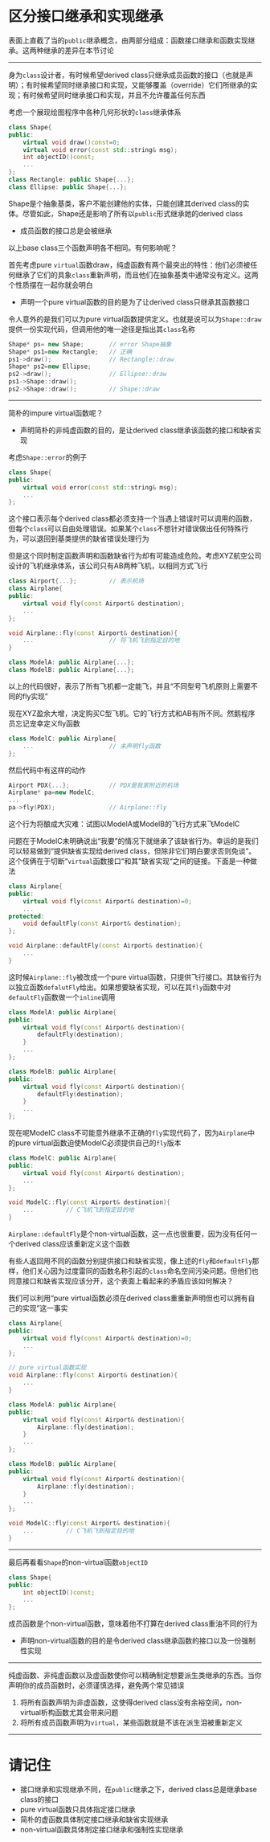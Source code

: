 # 区分接口继承和实现继承

表面上直截了当的`public`继承概念，由两部分组成：函数接口继承和函数实现继承。这两种继承的差异在本节讨论

---

身为`class`设计者，有时候希望derived class只继承成员函数的接口（也就是声明）；有时候希望同时继承接口和实现，又能够覆盖（override）它们所继承的实现；有时候希望同时继承接口和实现，并且不允许覆盖任何东西

考虑一个展现绘图程序中各种几何形状的`class`继承体系

```cpp
class Shape{
public:
    virtual void draw()const=0;
    virtual void error(const std::string& msg);
    int objectID()const;
    ...
};
class Rectangle: public Shape{...};
class Ellipse: public Shape{...};
```

Shape是个抽象基类，客户不能创建他的实体，只能创建其derived class的实体。尽管如此，Shape还是影响了所有以`public`形式继承她的derived class

- 成员函数的接口总是会被继承

以上base class三个函数声明各不相同。有何影响呢？

首先考虑pure `virtual`函数draw，纯虚函数有两个最突出的特性：他们必须被任何继承了它们的具象`class`重新声明，而且他们在抽象基类中通常没有定义。这两个性质摆在一起你就会明白

- 声明一个pure virtual函数的目的是为了让derived class只继承其函数接口

令人意外的是我们可以为pure virtual函数提供定义。也就是说可以为`Shape::draw`提供一份实现代码，但调用他的唯一途径是指出其`class`名称

```cpp
Shape* ps= new Shape;       // error Shape抽象
Shape* ps1=new Rectangle;   // 正确
ps1->draw();                // Rectangle::draw
Shape* ps2=new Ellipse;
ps2->draw();                // Ellipse::draw
ps1->Shape::draw();
ps2->Shape::draw();         // Shape::draw
```

---

简朴的impure virtual函数呢？

- 声明简朴的非纯虚函数的目的，是让derived class继承该函数的接口和缺省实现

考虑`Shape::error`的例子

```cpp
class Shape{
public:
    virtual void error(const std::string& msg);
    ...
};
```

这个接口表示每个derived class都必须支持一个当遇上错误时可以调用的函数，但每个`class`可以自由处理错误。如果某个`class`不想针对错误做出任何特殊行为，可以退回到基类提供的缺省错误处理行为

但是这个同时制定函数声明和函数缺省行为却有可能造成危险。考虑XYZ航空公司设计的飞机继承体系，该公司只有AB两种飞机，以相同方式飞行

```cpp
class Airport{...};         // 表示机场
class Airplane{
public:
    virtual void fly(const Airport& destination);
    ...
};

void Airplane::fly(const Airport& destination){
    ...                     // 将飞机飞到指定目的地
}

class ModelA: public Airplane{...};
class ModelB: public Airplane{...};
```

以上的代码很好，表示了所有飞机都一定能飞，并且“不同型号飞机原则上需要不同的fly实现”

现在XYZ盈余大增，决定购买C型飞机。它的飞行方式和AB有所不同。然鹅程序员忘记宠幸定义fly函数

```cpp
class ModelC: public Airplane{
    ...                     // 未声明fly函数
};
```

然后代码中有这样的动作

```cpp
Airport PDX{...};           // PDX是我家附近的机场
Airplane* pa=new ModelC;
...
pa->fly(PDX);               // Airplane::fly
```

这个行为将酿成大灾难：试图以ModelA或ModelB的飞行方式来飞ModelC

问题在于ModelC未明确说出“我要”的情况下就继承了该缺省行为。幸运的是我们可以轻易做到“提供缺省实现给derived class，但除非它们明白要求否则免谈”。这个伎俩在于切断“`virtual`函数接口“和其”缺省实现“之间的链接。下面是一种做法

```cpp
class Airplane{
public:
    virtual void fly(const Airport& destination)=0;
    ...
protected:
    void defaultFly(const Airport& destination);
};

void Airplane::defaultFly(const Airport& destination){
    ...
}
```

这时候`Airplane::fly`被改成一个pure virtual函数，只提供飞行接口。其缺省行为以独立函数`defalutFly`给出。如果想要缺省实现，可以在其`fly`函数中对`defaultFly`函数做一个`inline`调用

```cpp
class ModelA: public Airplane{
public:
    virtual void fly(const Airport& destination){
        defaultFly(destination);
    }
    ...
};

class ModelB: public Airplane{
public:
    virtual void fly(const Airport& destination){
        defaultFly(destination);
    }
    ...
};
```

现在呢ModelC class不可能意外继承不正确的`fly`实现代码了，因为`Airplane`中的pure virtual函数迫使ModelC必须提供自己的`fly`版本

```cpp
class ModelC: public Airplane{
public:
    virtual void fly(const Airport& destination);
    ...
};

void ModelC::fly(const Airport& destination){
    ...         // C飞机飞到指定目的地
}
```

`Airplane::defaultFly`是个non-virtual函数，这一点也很重要，因为没有任何一个derived class应该重新定义这个函数

有些人返回用不同的函数分别提供接口和缺省实现，像上述的`fly`和`defaultFly`那样，他们关心因为过度雷同的函数名称引起的`class`命名空间污染问题。但他们也同意接口和缺省实现应该分开，这个表面上看起来的矛盾应该如何解决？

我们可以利用“pure virtual函数必须在derived class重重新声明但也可以拥有自己的实现”这一事实

```cpp
class Airplane{
public:
    virtual void fly(const Airport& destination)=0;
    ...
};

// pure virtual函数实现
void Airplane::fly(const Airport& destination){
    ...
}

class ModelA: public Airplane{
public:
    virtual void fly(const Airport& destination){
        Airplane::fly(destination);
    }
    ...
};

class ModelB: public Airplane{
public:
    virtual void fly(const Airport& destination){
        Airplane::fly(destination);
    }
    ...
};

void ModelC::fly(const Airport& destination){
    ...         // C飞机飞到指定目的地
}
```

---

最后再看看`Shape`的non-virtual函数`objectID`

```cpp
class Shape{
public:
    int objectID()const;
    ...
};
```

成员函数是个non-virtual函数，意味着他不打算在derived class重油不同的行为

- 声明non-virtual函数的目的是令derived class继承函数的接口以及一份强制性实现

---

纯虚函数、非纯虚函数以及虚函数使你可以精确制定想要派生类继承的东西。当你声明你的成员函数时，必须谨慎选择，避免两个常见错误

1. 将所有函数声明为非虚函数，这使得derived class没有余裕空间，non-virtual析构函数尤其会带来问题
2. 将所有成员函数声明为`virtual`，某些函数就是不该在派生泪被重新定义

---

# 请记住

- 接口继承和实现继承不同，在`public`继承之下，derived class总是继承base class的接口
- pure virtual函数只具体指定接口继承
- 简朴的虚函数具体制定接口继承和缺省实现继承
- non-virtual函数具体制定接口继承和强制性实现继承
